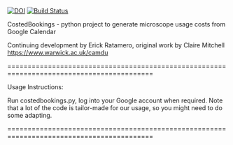 [![DOI](https://zenodo.org/badge/175026051.svg)](https://zenodo.org/badge/latestdoi/175026051) [![Build Status](https://travis-ci.com/erickmartins/autoQC_extras.svg?branch=master)](https://travis-ci.com/erickmartins/autoQC_extras)



CostedBookings - python project to generate microscope usage costs from Google Calendar  


Continuing development by Erick Ratamero, original work by Claire Mitchell  
https://www.warwick.ac.uk/camdu


==========================================================================================

Usage Instructions:

Run costedbookings.py, log into your Google account when required. Note that a lot of the code
is tailor-made for our usage, so you might need to do some adapting.  


==========================================================================================




